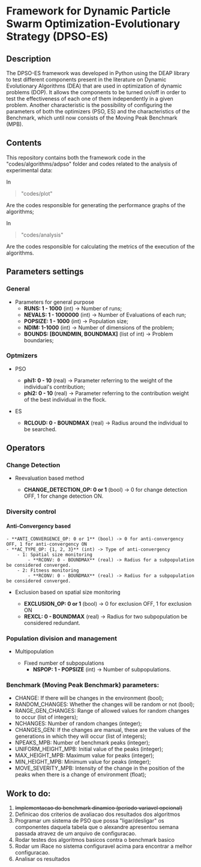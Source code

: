 # Framework for Dynamic Particle Swarm Optimization-Evolutionary Strategy (DPSO-ES)


## Description
The DPSO-ES framework was developed in Python using the DEAP library to test different 
components present in the literature on Dynamic Evolutionary Algorithms (DEA) that are 
used in optimization of dynamic problems (DOP). It allows the components to be turned 
on/off in order to test the effectiveness of each one of them independently in a given 
problem.
Another characteristic is the possibility of configuring the parameters of both the 
optimizers (PSO, ES) and the characteristics of the Benchmark, which until now consists 
of the Moving Peak Benchmark (MPB).

## Contents

This repository contains both the framework code in the "codes/algorithms/adpso" 
folder and codes related to the analysis of experimental data:

In <br> 
> "codes/plot"

Are the codes responsible for generating the performance graphs of 
the algorithms;

In <br>
> "codes/analysis" 

Are the codes responsible for calculating the metrics of the execution of the algorithms.

## Parameters settings

### General
- Parameters for general purpose
    - **RUNS: 1 - 1000** (int) -> Number of runs;
    - **NEVALS: 1 - 1000000** (int) -> Number of Evaluations of each run;
    - **POPSIZE: 1 - 1000** (int) -> Population size;
    - **NDIM: 1-1000** (int) -> Number of dimensions of the problem;
    - **BOUNDS: [BOUNDMIN, BOUNDMAX]** (list of int) -> Problem boundaries;

### Optmizers

- PSO
    - **phi1: 0 - 10** (real) -> Parameter referring to the weight of the individual's contribution;
    - **phi2: 0 - 10** (real) -> Parameter referring to the contribution weight of the best individual in the flock.

- ES
    - **RCLOUD: 0 - BOUNDMAX** (real) -> Radius around the individual to be searched.

## Operators

### Change Detection

- Reevaluation based method

    - **CHANGE_DETECTION_OP: 0 or 1** (bool) -> 0 for change detection OFF, 1 for change detection ON.


### Diversity control

#### Anti-Convergency based

    - **ANTI_CONVERGENCE_OP: 0 or 1** (bool) -> 0 for anti-convergency OFF, 1 for anti-convergency ON
    - **AC_TYPE_OP: {1, 2, 3}** (int) -> Type of anti-convergency
        - 1: Spatial size monitoring
            - **RCONV: 0 - BOUNDMAX** (real) -> Radius for a subpopulation be considered converged.
        - 2: Fitness monitoring
            - **RCONV: 0 - BOUNDMAX** (real) -> Radius for a subpopulation be considered converged.

- Exclusion based on spatial size monitoring

    - **EXCLUSION_OP: 0 or 1** (bool) -> 0 for exclusion OFF, 1 for exclusion ON
    - **REXCL: 0 - BOUNDMAX** (real) -> Radius for two subpopulation be considered redundant.

### Population division and management

- Multipopulation

    - Fixed number of subpopulations
        - **NSPOP: 1 - POPSIZE** (int) -> Number of subpopulations.

### Benchmark (Moving Peak Benchmark) parameters:
- CHANGE: If there will be changes in the environment (bool);
- RANDOM_CHANGES: Whether the changes will be random or not (bool);
- RANGE_GEN_CHANGES: Range of allowed values for random changes to occur (list of integers);
- NCHANGES: Number of random changes (integer);
- CHANGES_GEN: If the changes are manual, these are the values of the generations in which they will occur (list of integers);
- NPEAKS_MPB: Number of benchmark peaks (integer);
- UNIFORM_HEIGHT_MPB: Initial value of the peaks (integer);
- MAX_HEIGHT_MPB: Maximum value for peaks (integer);
- MIN_HEIGHT_MPB: Minimum value for peaks (integer);
- MOVE_SEVERITY_MPB: Intensity of the change in the position of the peaks when there is a change of environment (float);


## Work to do:
1. <del>Implementacao do benchmark dinamico (periodo variavel opcional)</del>
2. Definicao dos criterios de avaliacao dos resultados dos algoritmos
3. Programar um sistema de PSO que possa "ligar/desligar" os componentes daquela tabela que o alexandre apresentou semana passada atravez de um arquivo de configuracao.
4. Rodar testes dos algoritmos basicos contra o benchmark basico
5. Rodar um iRace no sistema configuravel acima para encontrar a melhor configuracao.
6. Analisar os resultados
